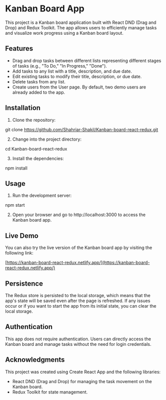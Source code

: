 # Kanban Board App

This project is a Kanban board application built with React DND (Drag and Drop) and Redux Toolkit. The app allows users to efficiently manage tasks and visualize work progress using a Kanban board layout.

## Features

- Drag and drop tasks between different lists representing different stages of tasks (e.g., "To Do," "In Progress," "Done").
- Add tasks to any list with a title, description, and due date.
- Edit existing tasks to modify their title, description, or due date.
- Delete tasks from any list.
- Create users from the User page. By default, two demo users are already added to the app.

## Installation

1. Clone the repository:

git clone https://github.com/Shahriar-Shakil/Kanban-board-react-redux.git

2. Change into the project directory:

cd Kanban-board-react-redux

3. Install the dependencies:

npm install

## Usage

1. Run the development server:

npm start

2. Open your browser and go to http://localhost:3000 to access the Kanban board app.

## Live Demo

You can also try the live version of the Kanban board app by visiting the following link:

[https://kanban-board-react-redux.netlify.app/](https://kanban-board-react-redux.netlify.app/)

## Persistence

The Redux store is persisted to the local storage, which means that the app's state will be saved even after the page is refreshed. If any issues occur or if you want to start the app from its initial state, you can clear the local storage.

## Authentication

This app does not require authentication. Users can directly access the Kanban board and manage tasks without the need for login credentials.

## Acknowledgments

This project was created using Create React App and the following libraries:

- React DND (Drag and Drop) for managing the task movement on the Kanban board.
- Redux Toolkit for state management.
